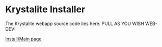 # Krystalite Installer
The Krystalite webapp source code lies here. PULL AS YOU WISH WEB-DEV!

<a href="http://krystalite.github.io/">Install/Main page</a>
